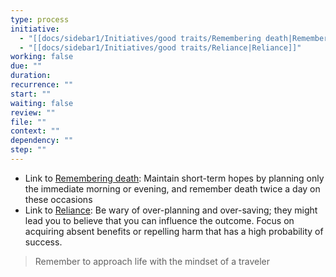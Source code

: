 ```yaml
---
type: process
initiative:
  - "[[docs/sidebar1/Initiatives/good traits/Remembering death|Remembering death]]"
  - "[[docs/sidebar1/Initiatives/good traits/Reliance|Reliance]]"
working: false
due: ""
duration: 
recurrence: ""
start: ""
waiting: false
review: ""
file: ""
context: ""
dependency: ""
step: ""
---
```


* Link to [Remembering death](docs/sidebar1/Initiatives/good%20traits/Remembering%20death.md): Maintain short-term hopes by planning only the immediate morning or evening, and remember death twice a day on these occasions
* Link to [Reliance](docs/sidebar1/Initiatives/good%20traits/Reliance.md): Be wary of over-planning and over-saving; they might lead you to believe that you can influence the outcome. Focus on acquiring absent benefits or repelling harm that has a high probability of success.

> Remember to approach life with the mindset of a traveler
